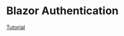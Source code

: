 # Blazor Authentication

[Tutorial](https://chrissainty.com/securing-your-blazor-apps-authentication-with-clientside-blazor-using-webapi-aspnet-core-identity/)